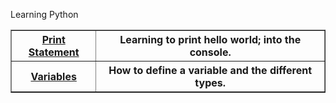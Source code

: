 Learning Python
<table border="1">
    <tr>
    <th><a href="./python-lectures\lecture_1.py">Print Statement</a></th>
    <th>Learning to print hello world; into the console.</th>
    </tr>
    <tr>
    <th><a href="./python-lectures\lecture_2.py">Variables</a></th>
    <th>How to define a variable and the different types.</th>
    </tr>

    
</table>